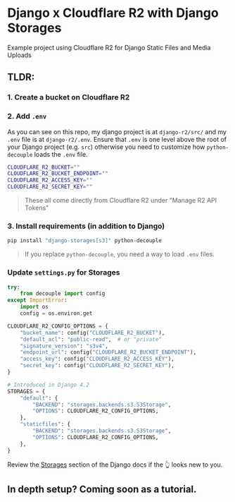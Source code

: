 # Django x Cloudflare R2 with Django Storages
Example project using Cloudflare R2 for Django Static Files and Media Uploads


## TLDR:


### 1. Create a bucket on Cloudflare R2



### 2. Add `.env`
As you can see on this repo, my django project is at `django-r2/src/` and my `.env` file is at `django-r2/.env`. Ensure that `.env` is one level above the root of your Django project (e.g. `src`) otherwise you need to customize how `python-decouple` loads the `.env` file.

```bash
CLOUDFLARE_R2_BUCKET=""
CLOUDFLARE_R2_BUCKET_ENDPOINT=""
CLOUDFLARE_R2_ACCESS_KEY=""
CLOUDFLARE_R2_SECRET_KEY=""
```
> These all come directly from Cloudflare R2 under "Manage R2 API Tokens"

### 3. Install requirements (in addition to Django)
```bash
pip install "django-storages[s3]" python-decouple
```
> If you replace `python-decouple`, you need a way to load `.env` files.


### Update `settings.py` for Storages

```python
try:
    from decouple import config
except ImportError:
    import os
    config = os.environ.get

CLOUDFLARE_R2_CONFIG_OPTIONS = {
    "bucket_name": config("CLOUDFLARE_R2_BUCKET"),
    "default_acl": "public-read",  # or "private"
    "signature_version": "s3v4",
    "endpoint_url": config("CLOUDFLARE_R2_BUCKET_ENDPOINT"),
    "access_key": config("CLOUDFLARE_R2_ACCESS_KEY"),
    "secret_key": config("CLOUDFLARE_R2_SECRET_KEY"),
}

# Introduced in Django 4.2
STORAGES = {
    "default": {
        "BACKEND": "storages.backends.s3.S3Storage",
        "OPTIONS": CLOUDFLARE_R2_CONFIG_OPTIONS,
    },
    "staticfiles": {
        "BACKEND": "storages.backends.s3.S3Storage",
        "OPTIONS": CLOUDFLARE_R2_CONFIG_OPTIONS,
    },
}
```

Review the [Storages](https://docs.djangoproject.com/en/5.0/ref/settings/#storages) section of the Django docs if the 👆 looks new to you. 

## In depth setup? Coming soon as a tutorial.
